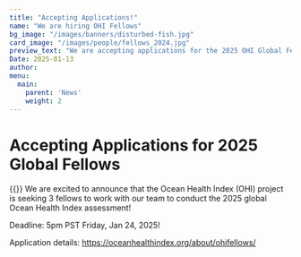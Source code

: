 ```yaml
---
title: "Accepting Applications!"
name: "We are hiring OHI Fellows"
bg_image: "/images/banners/disturbed-fish.jpg"
card_image: "/images/people/fellows_2024.jpg"
preview_text: "We are accepting applications for the 2025 OHI Global Fellowship..."
Date: 2025-01-13
author: 
menu:
  main:
    parent: 'News'
    weight: 2
---
```

# Accepting Applications for 2025 Global Fellows

{{<newsHead>}}
We are excited to announce that the Ocean Health Index (OHI) project is seeking 3 fellows to work with our team to conduct the 2025 global Ocean Health Index assessment!

Deadline: 5pm PST Friday, Jan 24, 2025!



Application details: https://oceanhealthindex.org/about/ohifellows/